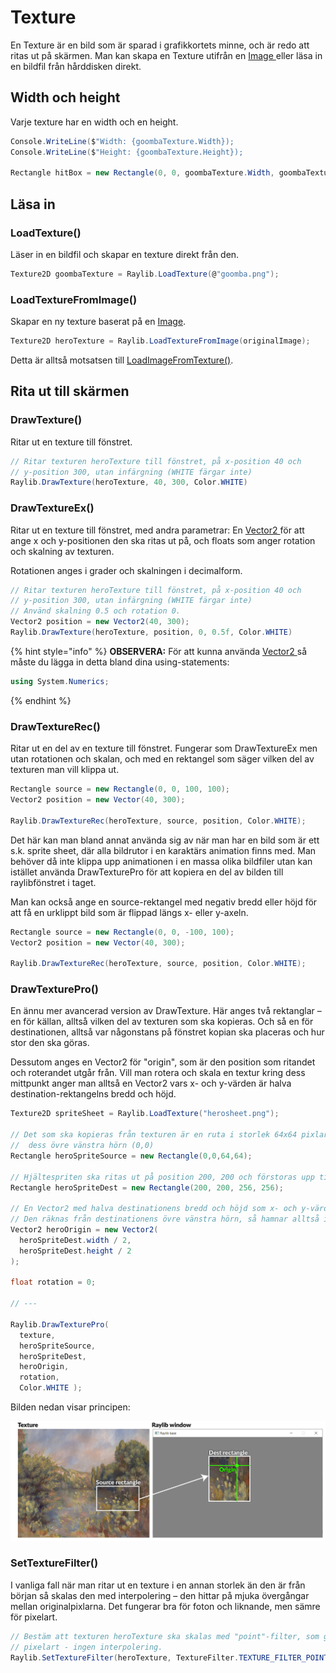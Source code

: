 # Texture

En Texture är en bild som är sparad i grafikkortets minne, och är redo att ritas ut på skärmen. Man kan skapa en Texture utifrån en [Image ](image.md)eller läsa in en bildfil från hårddisken direkt.

## Width och height

Varje texture har en width och en height.

```csharp
Console.WriteLine($"Width: {goombaTexture.Width});
Console.WriteLine($"Height: {goombaTexture.Height});

Rectangle hitBox = new Rectangle(0, 0, goombaTexture.Width, goombaTexture.Height);
```

## Läsa in

### LoadTexture()

Läser in en bildfil och skapar en texture direkt från den.

```csharp
Texture2D goombaTexture = Raylib.LoadTexture(@"goomba.png");
```

### LoadTextureFromImage()

Skapar en ny texture baserat på en [Image](texture.md#image).

```csharp
Texture2D heroTexture = Raylib.LoadTextureFromImage(originalImage);
```

Detta är alltså motsatsen till [LoadImageFromTexture()](image.md#loadimagefromtexture).

## Rita ut till skärmen

### DrawTexture()

Ritar ut en texture till fönstret.

```csharp
// Ritar texturen heroTexture till fönstret, på x-position 40 och 
// y-position 300, utan infärgning (WHITE färgar inte)
Raylib.DrawTexture(heroTexture, 40, 300, Color.WHITE)
```

### DrawTextureEx()

Ritar ut en texture till fönstret, med andra parametrar: En [Vector2 ](../../../grundlaeggande/vektorer-numerics.md#vector2)för att ange x och y-positionen den ska ritas ut på, och floats som anger rotation och skalning av texturen.

Rotationen anges i grader och skalningen i decimalform.

```csharp
// Ritar texturen heroTexture till fönstret, på x-position 40 och 
// y-position 300, utan infärgning (WHITE färgar inte)
// Använd skalning 0.5 och rotation 0.
Vector2 position = new Vector2(40, 300);
Raylib.DrawTexture(heroTexture, position, 0, 0.5f, Color.WHITE)
```

{% hint style="info" %}
**OBSERVERA:** För att kunna använda [Vector2 ](../../../grundlaeggande/vektorer-numerics.md)så måste du lägga in detta bland dina using-statements:

```csharp
using System.Numerics;
```
{% endhint %}

### DrawTextureRec()

Ritar ut en del av en texture till fönstret. Fungerar som DrawTextureEx men utan rotationen och skalan, och med en rektangel som säger vilken del av texturen man vill klippa ut.

```csharp
Rectangle source = new Rectangle(0, 0, 100, 100);
Vector2 position = new Vector(40, 300);

Raylib.DrawTextureRec(heroTexture, source, position, Color.WHITE);
```

Det här kan man bland annat använda sig av när man har en bild som är ett s.k. sprite sheet, där alla bildrutor i en karaktärs animation finns med. Man behöver då inte klippa upp animationen i en massa olika bildfiler utan kan istället använda DrawTexturePro för att kopiera en del av bilden till raylibfönstret i taget.

Man kan också ange en source-rektangel med negativ bredd eller höjd för att få en urklippt bild som är flippad längs x- eller y-axeln.

```csharp
Rectangle source = new Rectangle(0, 0, -100, 100);
Vector2 position = new Vector(40, 300);

Raylib.DrawTextureRec(heroTexture, source, position, Color.WHITE);
```

### DrawTexturePro()

En ännu mer avancerad version av DrawTexture. Här anges två rektanglar – en för källan, alltså vilken del av texturen som ska kopieras. Och så en för destinationen, alltså var någonstans på fönstret kopian ska placeras och hur stor den ska göras.

Dessutom anges en Vector2 för "origin", som är den position som ritandet och roterandet utgår från. Vill man rotera och skala en textur kring dess mittpunkt anger man alltså en Vector2 vars x- och y-värden är halva destination-rektangelns bredd och höjd.

```csharp
Texture2D spriteSheet = Raylib.LoadTexture("herosheet.png");

// Det som ska kopieras från texturen är en ruta i storlek 64x64 pixlar från 
//  dess övre vänstra hörn (0,0)
Rectangle heroSpriteSource = new Rectangle(0,0,64,64);

// Hjältespriten ska ritas ut på position 200, 200 och förstoras upp till 256x256.
Rectangle heroSpriteDest = new Rectangle(200, 200, 256, 256);

// En Vector2 med halva destinationens bredd och höjd som x- och y-värde.
// Den räknas från destinationens övre vänstra hörn, så hamnar alltså i mitten av den.
Vector2 heroOrigin = new Vector2(
  heroSpriteDest.width / 2,
  heroSpriteDest.height / 2
);

float rotation = 0;

// ---

Raylib.DrawTexturePro(
  texture, 
  heroSpriteSource,
  heroSpriteDest,
  heroOrigin,
  rotation,
  Color.WHITE );
```

Bilden nedan visar principen:

![](../../../.gitbook/assets/DrawTexturePro.png)

### SetTextureFilter()

I vanliga fall när man ritar ut en texture i en annan storlek än den är från början så skalas den med interpolering – den hittar på mjuka övergångar mellan originalpixlarna. Det fungerar bra för foton och liknande, men sämre för pixelart.

```csharp
// Bestäm att texturen heroTexture ska skalas med "point"-filter, som ger skarp
// pixelart - ingen interpolering.
Raylib.SetTextureFilter(heroTexture, TextureFilter.TEXTURE_FILTER_POINT);
```
